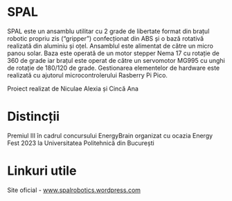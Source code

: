 # SPAL

SPAL este un ansamblu utilitar cu 2 grade de libertate format din brațul robotic propriu zis (“gripper”) confecționat din ABS și o bază rotativă realizată din aluminiu și oțel. Ansamblul este alimentat de către un micro panou solar. Baza este operată de un motor stepper Nema 17 cu rotație de 360 de grade iar brațul este operat de către un servomotor MG995 cu unghi de rotație de 180/120 de grade. Gestionarea elementelor de hardware este realizată cu ajutorul microcontrolerului Rasberry Pi Pico.

Proiect realizat de Niculae Alexia și Cincă Ana

# Distincții

Premiul III în cadrul concursului EnergyBrain organizat cu ocazia Energy Fest 2023 la Universitatea Politehnică din București 

# Linkuri utile

Site oficial - www.spalrobotics.wordpress.com  




